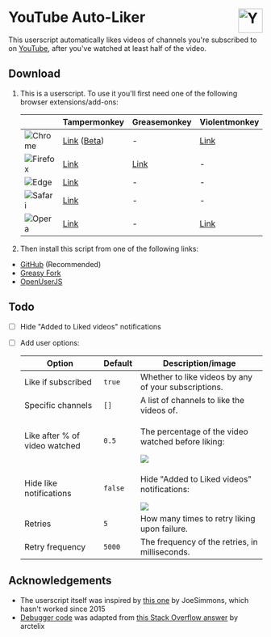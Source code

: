 # YouTube Auto-Liker <img src="https://cdn.rawgit.com/HatScripts/YouTubeAutoLiker/master/logo.svg" alt="YouTube Auto-Liker logo" height="48" align="right">

This userscript automatically likes videos of channels you're subscribed to on [YouTube](https://www.youtube.com/), after you've watched at least half of the video.

## Download

1. This is a userscript. To use it you'll first need one of the following browser extensions/add-ons:

   |   | Tampermonkey | Greasemonkey | Violentmonkey |
   |---|--------------|--------------|---------------|
   ![Chrome](https://raw.githubusercontent.com/alrra/browser-logos/main/src/chrome/chrome_24x24.png "Chrome") | [Link](https://chrome.google.com/webstore/detail/tampermonkey/dhdgffkkebhmkfjojejmpbldmpobfkfo) ([Beta](https://chrome.google.com/webstore/detail/tampermonkey-beta/gcalenpjmijncebpfijmoaglllgpjagf)) | - | [Link](https://chrome.google.com/webstore/detail/violentmonkey/jinjaccalgkegednnccohejagnlnfdag)
   ![Firefox](https://raw.githubusercontent.com/alrra/browser-logos/main/src/firefox/firefox_24x24.png "Firefox") | [Link](https://addons.mozilla.org/firefox/addon/tampermonkey/) | [Link](https://addons.mozilla.org/firefox/addon/greasemonkey/) | - |
   ![Edge](https://raw.githubusercontent.com/alrra/browser-logos/main/src/edge/edge_24x24.png "Edge") | [Link](https://www.microsoft.com/store/apps/9NBLGGH5162S) | - | - |
   ![Safari](https://raw.githubusercontent.com/alrra/browser-logos/main/src/safari/safari_24x24.png "Safari") | [Link](https://safari.tampermonkey.net/tampermonkey.safariextz) | - | - |
   ![Opera](https://raw.githubusercontent.com/alrra/browser-logos/main/src/opera/opera_24x24.png "Opera") | [Link](https://addons.opera.com/extensions/details/tampermonkey-beta/) | - | [Link](https://addons.opera.com/extensions/details/violent-monkey/)

2. Then install this script from one of the following links:
* [GitHub](https://github.com/HatScripts/YouTubeAutoLiker/raw/master/youtube-auto-liker.user.js) (Recommended)
* [Greasy Fork](https://greasyfork.org/en/scripts/33865-youtube-auto-liker)
* [OpenUserJS](https://openuserjs.org/scripts/HatScripts/YouTube_Auto-Liker)

## Todo

- [ ] Hide "Added to Liked videos" notifications
- [ ] Add user options:

    Option                        | Default     | Description/image
    ----------------------------- | ----------- | -----------------
    Like if subscribed            | `true`      | Whether to like videos by any of your subscriptions.
    Specific channels             | `[]`        | A list of channels to like the videos of.
    Like after % of video watched | `0.5`       | <p>The percentage of the video watched before liking:</p>![](readme-images/video-half-watched.png)
    Hide like notifications       | `false`     | <p>Hide "Added to Liked videos" notifications:</p>![](readme-images/like-notification.png)
    Retries                       | `5`         | How many times to retry liking upon failure.
    Retry frequency               | `5000`      | The frequency of the retries, in milliseconds.

## Acknowledgements

- The userscript itself was inspired by [this one](https://greasyfork.org/en/scripts/4948-youtube-auto-like-videos) by JoeSimmons, which hasn't worked since 2015
- [Debugger code](https://github.com/HatScripts/YouTubeAutoLiker/blob/master/debugger.js) was adapted from [this Stack Overflow answer](http://stackoverflow.com/a/32928812/2203482) by arctelix

